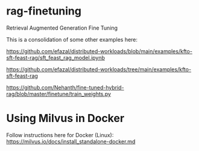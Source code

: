 # rag-finetuning
Retrieval Augmented Generation Fine Tuning


This is a consolidation of some other examples here:

https://github.com/efazal/distributed-workloads/blob/main/examples/kfto-sft-feast-rag/sft_feast_rag_model.ipynb

https://github.com/efazal/distributed-workloads/tree/main/examples/kfto-sft-feast-rag

https://github.com/Nehanth/fine-tuned-hybrid-rag/blob/master/finetune/train_weights.py



# Using Milvus in Docker

Follow instructions here for Docker (Linux): https://milvus.io/docs/install_standalone-docker.md
